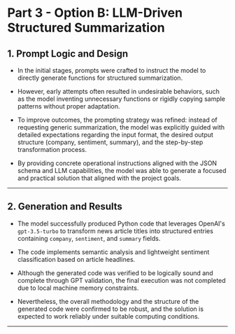 # Part 3 - Option B: LLM-Driven Structured Summarization

## 1. Prompt Logic and Design

- In the initial stages, prompts were crafted to instruct the model to directly generate functions for structured summarization.
  
- However, early attempts often resulted in undesirable behaviors, such as the model inventing unnecessary functions or rigidly copying sample patterns without proper adaptation.
  
- To improve outcomes, the prompting strategy was refined: instead of requesting generic summarization, the model was explicitly guided with detailed expectations regarding the input format, the desired output structure (company, sentiment, summary), and the step-by-step transformation process.
  
- By providing concrete operational instructions aligned with the JSON schema and LLM capabilities, the model was able to generate a focused and practical solution that aligned with the project goals.

---

## 2. Generation and Results

- The model successfully produced Python code that leverages OpenAI's `gpt-3.5-turbo` to transform news article titles into structured entries containing `company`, `sentiment`, and `summary` fields.
  
- The code implements semantic analysis and lightweight sentiment classification based on article headlines.
  
- Although the generated code was verified to be logically sound and complete through GPT validation, the final execution was not completed due to local machine memory constraints.
  
- Nevertheless, the overall methodology and the structure of the generated code were confirmed to be robust, and the solution is expected to work reliably under suitable computing conditions.

---
